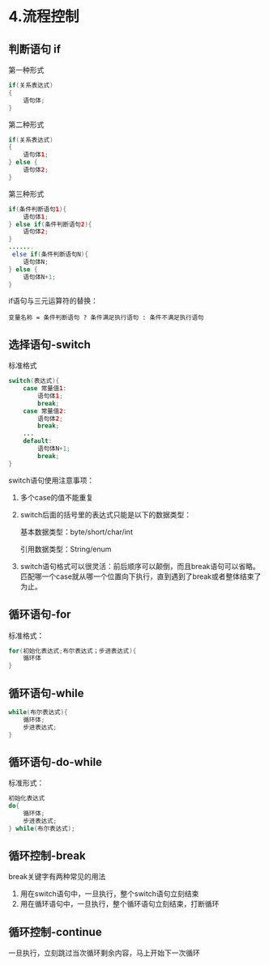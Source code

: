 # 4.流程控制

## 判断语句 if

第一种形式

```java
if(关系表达式)
{
	语句体;
}
```

第二种形式

```java
if(关系表达式)
{
	语句体1;
} else {
	语句体2;
}
```

第三种形式

```java
if(条件判断语句1){
	语句体1;
} else if(条件判断语句2){
	语句体2;
}
.......
 else if(条件判断语句N){
	语句体N;
} else {
	语句体N+1;
}
```

if语句与三元运算符的替换：

```
变量名称 = 条件判断语句 ? 条件满足执行语句 : 条件不满足执行语句
```



## 选择语句-switch

标准格式

```java
switch(表达式){
	case 常量值1:
		语句体1;
		break;
	case 常量值2:
		语句体2;
		break;
	...
	default:
		语句体N+1;
		break;
}
```

switch语句使用注意事项：

1. 多个case的值不能重复

2. switch后面的括号里的表达式只能是以下的数据类型：

   基本数据类型：byte/short/char/int

   引用数据类型：String/enum

3. switch语句格式可以很灵活：前后顺序可以颠倒，而且break语句可以省略。匹配哪一个case就从哪一个位置向下执行，直到遇到了break或者整体结束了为止。



## 循环语句-for

标准格式：

```java
for(初始化表达式;布尔表达式；步进表达式){
	循环体
}
```



## 循环语句-while

```java
while(布尔表达式){
	循环体;
	步进表达式;
}
```



## 循环语句-do-while

标准形式：

```java
初始化表达式
do{
	循环体;
	步进表达式;
} while(布尔表达式);
```



## 循环控制-break

break关键字有两种常见的用法

1. 用在switch语句中，一旦执行，整个switch语句立刻结束
2. 用在循环语句中，一旦执行，整个循环语句立刻结束，打断循环

## 循环控制-continue

一旦执行，立刻跳过当次循环剩余内容，马上开始下一次循环

